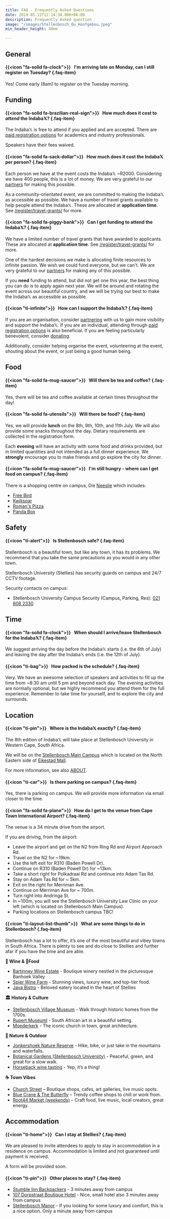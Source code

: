 ```yaml
---
title: FAQ - Frequently Asked Questions
date: 2019-05-12T12:14:34.000+06:00
description: Frequently Asked question
image: "/images/Stellenbosch_Ou_Hoofgebou.jpeg"
min_header_height: 40em

---
```


## General

#### {{<icon "fa-solid fa-clock">}} &nbsp; **I'm arriving late on Monday, can I still register on Tuesday?** {.faq-item}

Yes! Come early (8am) to register on the Tuesday morning.

<!-- 
#### {{<icon "ti-home">}} &nbsp; **I have a travel grant or have booked accommodation through the IndabaX to stay at Wits, where is it?** {.faq-item}

The accommodation is at [Fuller Hall](https://stayandconnect.uct.ac.za/album/fuller-hall), which is a 5 minute walk from the venue.

Directions can be found [here](https://goo.gl/maps/muCMEK64Sbo165Kn9).

Check-in is 24/7. Please bring your IndabaX name badge, ID or passport to check-in. -->

## Funding

#### {{<icon "fa-solid fa-brazilian-real-sign">}} &nbsp; **How much does it cost to _attend_ the Indaba𝕏?** {.faq-item}

The Indaba𝕏 is free to attend if you applied and are accepted. There are [paid registration options](/register) for academics and industry professionals.

Speakers have their fees waived.

#### {{<icon "fa-solid fa-sack-dollar">}} &nbsp; **How much does it cost the Indaba𝕏 per person?** {.faq-item}

Each person we have at the event costs the Indaba𝕏 ~R2000. Considering we have 400 people, this is a lot of money. We are very grateful to our [partners](/partners) for making this possible.

As a community-orientated event, we are committed to making the Indaba𝕏 as accessible as possible. We have a number of travel grants available to help people attend the Indaba𝕏. These are allocated at **application time**. See [/register/travel-grants/](/register/travel-grants/) for more.

#### {{<icon "fa-solid fa-piggy-bank">}} &nbsp; **Can I get funding to attend the Indaba𝕏?** {.faq-item}

We have a limited number of travel grants that have awarded to applicants. These are allocated at **application time**. See [/register/travel-grants/](/register/travel-grants/) for more.

One of the hardest decisions we make is allocating finite resources to infinite passion. We wish we could fund everyone, but we can't. We are very grateful to our [partners](/partners) for making any of this possible.

If you **need** funding to attend, but did not get one this year, the best thing you can do is to apply again next year. We will be around and rotating the event across our beautiful country, and we will be trying our best to make the Indaba𝕏 as accessible as possible.

#### {{<icon "ti-infinite">}} &nbsp; **How can I support the Indaba𝕏?** {.faq-item}

If you are an organisation, consider [partnering](https://www.canva.com/design/DAGhOjWp5g8/UWA9vZ4-8PWMpwWFlBD6Iw/view?utm_content=DAGhOjWp5g8&utm_campaign=designshare&utm_medium=link2&utm_source=uniquelinks&utlId=h5896a6be6f) with us to gain more visibility and support the Indaba𝕏. If you are an individual, attending through [paid registration options](/register) is also beneficial. If you are feeling particularly benevolent, consider [donating](https://www.payfast.co.za/donate/go/deeplearningindabaxsouthafricanpc).

Additionally, consider helping organise the event, volunteering at the event, shouting about the event, or just being a good human being.

## Food

#### {{<icon "fa-solid fa-mug-saucer">}} &nbsp; **Will there be tea and coffee?** {.faq-item}

Yes, there will be tea and coffee available at certain times throughout the day!

#### {{<icon "fa-solid fa-utensils">}} &nbsp; **Will there be food?** {.faq-item}

Yes, we will provide **lunch** on the 8th, 9th, 10th, and 11th July. We will also provide some snacks throughout the day. Dietary requirements are collected in the registration form.

<!-- If you have an "Accommodation" travel grant (you will know this explicitly), we provide breakfast for you on the 12th, 13th, 14th, and 15th of July. -->

Each **evening** will have an activity with some food and drinks provided, but in limited quantities and not intended as a full dinner experience. We **strongly** encourage you to make friends and go explore the city for dinner.

#### {{<icon "fa-solid fa-mug-saucer">}} &nbsp; **I'm still hungry - where can I get food on campus?** {.faq-item}
There is a shopping centre on campus, Die [Neeslie](https://neelsiesa.co.za/) which includes:
* [Free Bird](https://freebird.co.za/)
* [Kwikspar](http://www.spar.co.za)
* [Roman's Pizza](http://www.romanspizza.co.za)
* [Panda Box](https://pandaboxtakeaway.co.za/menu/)

## Safety

#### {{<icon "ti-alert">}} &nbsp; **Is Stellenbosch safe?** {.faq-item}

Stellenbosch is a beautiful town, but like any town, it has its problems. We recommend that you take the same precautions as you would in any other town.

Stellenbosch University (Stellies) has security guards on campus and 24/7 CCTV footage.

Security contacts on campus:
* Stellenbosch University Campus Security (Campus, Parking, Res): [021 808 2330](tel:0218082330)

## Time

#### {{<icon "fa-solid fa-clock">}} &nbsp; **When should I arrive/leave Stellenbosch for the Indaba𝕏?** {.faq-item}

We suggest arriving the day before the Indaba𝕏 starts (i.e. the 6th of July) and leaving the day after the Indaba𝕏 ends (i.e. the 12th of July).

#### {{<icon "ti-bag">}} &nbsp; **How packed is the schedule?** {.faq-item}

Very. We have an awesome selection of speakers and activities to fill up the time from ~8:30 am until 5 pm and beyond each day. The evening activities are normally optional, but we highly recommend you attend them for the full experience. Remember to take time for yourself, and to explore the city and surrounds.

<!--See more on the [schedule](/schedule) page (updated over time).-->

## Location

#### {{<icon "ti-pin">}} &nbsp; **Where is the Indaba𝕏 exactly?** {.faq-item}

The 8th edition of Indaba𝕏 will take place at Stellenbosch University in Western Cape, South Africa.

We will be on the [Stellenbosch Main Campus](https://maps.app.goo.gl/dHwn1J2jnVbfvbNF8) which is located on the North Eastern side of [Eikestad Mall](https://maps.app.goo.gl/ApNsvqAntE8GnsqE7).

<!--Wits provides a mobile app with information about campus and additional maps. The app is available for both [Android](https://play.google.com/store/apps/details?id=ac.za.wits.mobile.apps&hl=en&gl=US) and [iOS](https://apps.apple.com/in/app/wits-mobile/id1638185219) devices. -->

For more information, see also [ABOUT](/about).

#### {{<icon "ti-car">}} &nbsp; **Is there parking on campus?** {.faq-item}

Yes, there is parking on campus. We will provide more information via email closer to the time.

#### {{<icon "fa-solid fa-plane">}} &nbsp; **How do I get to the venue from Cape Town International Airport?** {.faq-item}

The venue is a 34 minute drive from the airport. 

If you are driving, from the airport:
* Leave the airport and get on the N2 from Ring Rd and Airport Approach Rd.
* Travel on the N2 for ~19km.
* Use the left exit for R310 (Baden Powell Dr).
* Continue on R310 (Baden Powell Dr) for ~13km.
* Take a short right for Polkadraai Rd and continue into Adam Tas Rd.
* Stay on Adam Tas Rd for ~ 5km. 
* Exit on the right for Merriman Ave.
* Continue on Merriman Ave for ~ 700m.
* Turn right into Andringa St.
* In ~100m, you will see the Stellenbosch University Law Clinic on your left (which is located on Stellenbosch Main Campus).
* Parking locations on Stellenbosch campus TBC!


#### {{<icon "ti-layout-list-thumb">}} &nbsp; **What are some things to do in Stellenbosch?** {.faq-item}

Stellenbosch has a lot to offer, it’s one of the most beautiful and vibey towns in South Africa. There is plenty to see and do close to Stellies and further afar if you have the time and are able.

**🍇 Wine & 🥙Food**
* [Bartinney Wine Estate](https://www.bartinney.co.za/) - Boutique winery nestled in the picturesque Banhoek Valley
* [Spier Wine Farm](https://www.spier.co.za/) - Stunning views, luxury wine, and top-tier food.
* [Java Bistro](https://www.javabistro.net/) - Beloved eatery located in the heart of Stellies


**🏛️ History & Culture**
* [Stellenbosch Village Museum](https://stelmus.co.za/village-museum/) - Walk through historic homes from the 1700s.
* [Rupert Museuml](https://rupertmuseum.org/) - South African art in a beautiful setting.
* [Moederkerk](https://moederkerk.co.za/) - The iconic church in town, great architecture.

**🥾 Nature & Outdoor**
* [Jonkershoek Nature Reserve](https://www.capenature.co.za/reserves/jonkershoek-nature-reserve/?utm_source=googlemybusiness) - Hike, bike, or just take in the mountains and waterfalls.
* [Botanical Gardens (Stellenbosch University)](https://www.sun.ac.za/english/entities/botanical-garden) - Peaceful, green, and great for a slow walk.
* [Horseback wine tasting](https://horseridingcapetown.com/franschhoek-outrides/) - Yep, it’s a thing!

**☕ Town Vibes**
* [Church Street](https://g.co/kgs/d6dio8Y) – Boutique shops, cafes, art galleries, live music spots.
* [Blue Crane & The Butterfly](https://meraki-living.co.za/) – Trendy coffee shops to chill or work from.
* [Root44 Market (weekends)](hhttps://root44.co.za/) – Craft food, live music, local creators, great energy.

## Accommodation

#### {{<icon "ti-home">}} &nbsp; **Can I stay at Stellies?** {.faq-item}

We are pleased to invite attendees to apply to stay in accommodation in a residence on campus. Accommodation is limited and not guaranteed until payment is received.

A form will be provided soon.

#### {{<icon "ti-pin">}} &nbsp; **Other places to stay?** {.faq-item}

* [Stumble Inn Backpackers](https://www.agoda.com/en-za/stumble-inn-backpackers-lodge/hotel/stellenbosch-za.html) - 3 minutes away from campus
* [107 Dorpstraat Boutique Hotel](https://maps.app.goo.gl/tCXq4Gd29gqaCND87) - Nice, small hotel also 3 minutes away from campus
* [Stellenbosch Manor](https://maps.app.goo.gl/5gfFgGx5DssewFA28) - If you looking for some luxury and comfort, this is a nice option. Only a minute away from campus